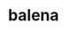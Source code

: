 ---
blog: https://balena.io/blog
codehost: https://github.com/https://github.com/balena-io
facebook: https://facebook.com/balenacloud
instagram: https://instagram.com/balena_io
linkedin: https://linkedin.com/company/balenaio
logohandle: balenaio
sort: balena
title: balena
twitter: https://x.com/balena_io
website: https://www.balena.io/
youtube: https://youtube.com/balenaio
---